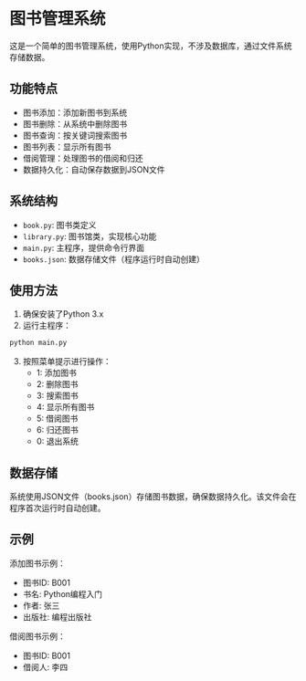 # 图书管理系统

这是一个简单的图书管理系统，使用Python实现，不涉及数据库，通过文件系统存储数据。

## 功能特点

- 图书添加：添加新图书到系统
- 图书删除：从系统中删除图书
- 图书查询：按关键词搜索图书
- 图书列表：显示所有图书
- 借阅管理：处理图书的借阅和归还
- 数据持久化：自动保存数据到JSON文件

## 系统结构

- `book.py`: 图书类定义
- `library.py`: 图书馆类，实现核心功能
- `main.py`: 主程序，提供命令行界面
- `books.json`: 数据存储文件（程序运行时自动创建）

## 使用方法

1. 确保安装了Python 3.x
2. 运行主程序：

```bash
python main.py
```

3. 按照菜单提示进行操作：
   - 1: 添加图书
   - 2: 删除图书
   - 3: 搜索图书
   - 4: 显示所有图书
   - 5: 借阅图书
   - 6: 归还图书
   - 0: 退出系统

## 数据存储

系统使用JSON文件（books.json）存储图书数据，确保数据持久化。该文件会在程序首次运行时自动创建。

## 示例

添加图书示例：
- 图书ID: B001
- 书名: Python编程入门
- 作者: 张三
- 出版社: 编程出版社

借阅图书示例：
- 图书ID: B001
- 借阅人: 李四